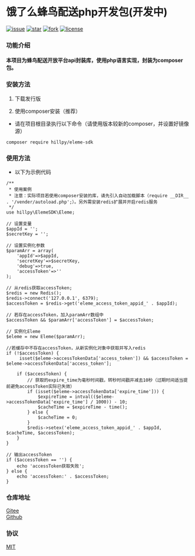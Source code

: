 # 饿了么蜂鸟配送php开发包(开发中)

[![issue](https://img.shields.io/github/issues/hillpy/ElemeSDK.svg)](https://github.com/hillpy/ElemeSDK/issues)
[![star](https://img.shields.io/github/stars/hillpy/ElemeSDK.svg)](https://github.com/hillpy/ElemeSDK)
[![fork](https://img.shields.io/github/forks/hillpy/ElemeSDK.svg)](https://github.com/hillpy/ElemeSDK)
[![license](https://img.shields.io/github/license/hillpy/ElemeSDK.svg)](https://github.com/hillpy/ElemeSDK/blob/master/LICENSE)

### 功能介绍
#### 本项目为蜂鸟配送开放平台api封装库，使用php语言实现，封装为composer包。

### 安装方法

1. 下载发行版

2. 使用composer安装（推荐）

* 请在项目根目录执行以下命令（请使用版本较新的composer，并设置好镜像源）

```
composer require hillpy/eleme-sdk
```

### 使用方法

* 以下为示例代码

```
/**
 * 使用案例
 * 注意：实际项目若使用composer安装的库，请先引入自动加载脚本（require __DIR__ . '/vender/autoload.php';）。另外需安装redis扩展并开启redis服务
 */
use hillpy\ElemeSDK\Eleme;

// 设置变量
$appId = '';
$secretKey = '';

// 设置实例化参数
$paramArr = array(
    'appId'=>$appId,
    'secretKey'=>$secretKey,
    'debug'=>true,
    'accessToken'=>''
);

// 从redis获取accessToken;
$redis = new Redis();
$redis->connect('127.0.0.1', 6379);
$accessToken = $redis->get('eleme_access_token_appid_' . $appId);

// 若存在accessToken，加入paramArr数组中
$accessToken && $paramArr['accessToken'] = $accessToken;

// 实例化Eleme
$eleme = new Eleme($paramArr);

//若缓存中不存在accessToken，从新实例化对象中获取并写入redis
if (!$accessToken) {
     isset($eleme->accessTokenData['access_token']) && $accessToken = $eleme->accessTokenData['access_token'];

    if ($accessToken) {
        // 获取的expire_time为毫秒时间戳，转秒时间戳并减去10秒（过期时间适当提前避免accessToken实际已失效）
        if (isset($eleme->accessTokenData['expire_time'])) {
            $expireTime = intval(($eleme->accessTokenData['expire_time'] / 1000)) - 10;
            $cacheTime = $expireTime - time();
        } else {
            $cacheTime = 0;
        }
        $redis->setex('eleme_access_token_appid_' . $appId, $cacheTime, $accessToken);
    }
}

// 输出accessToken
if ($accessToken == '') {
    echo 'accessToken获取失败';
} else {
    echo 'accessToken:' . $accessToken;
}
```

### 仓库地址

[Gitee](https://gitee.com/hillpy/ElemeSDK "ElemeSDK")<br>
[Github](https://github.com/hillpy/ElemeSDK "ElemeSDK")<br>

### 协议

[MIT](https://github.com/hillpy/ElemeSDK/blob/master/LICENSE "MIT")<br>